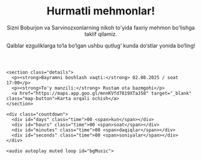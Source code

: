 <!DOCTYPE html>
<html lang="en">
<head>
  <meta charset="UTF-8" />
  <meta name="viewport" content="width=device-width, initial-scale=1.0" />
  <link rel="stylesheet" href="styles.css" />
  <title>Boburjon va Sarvinozxonlarning nikoh to'yida faxriy mehmon bo'ling!</title>
</head>
<body>
  <div class="invitation">
    <header>
      <h1>Hurmatli mehmonlar!</h1>
      <p>
        Sizni Boburjon va Sarvinozxonlarning nikoh to'yida faxriy mehmon bo'lishga taklif qilamiz.
      </p>
      <p>
        Qalblar ezguliklarga to‘la bo‘lgan ushbu qutlug‘ kunda do‘stlar yonida bo‘ling!
      </p>
    </header>

    <section class="details">
      <p><strong>Bayramni boshlash vaqti:</strong> 02.08.2025 / soat 17:00</p>
      <p><strong>To'y manzili:</strong> Rustam ota bazmgohi</p>
      <a href="https://maps.app.goo.gl/mnnKVfd7819XTaJ58" target="_blank" class="map-button">Karta orqali ochish</a>
    </section>

    <div class="countdown">
      <div id="days" class="time">00 <span>kun</span></div>
      <div id="hours" class="time">00 <span>soat</span></div>
      <div id="minutes" class="time">00 <span>daqiqlar</span></div>
      <div id="seconds" class="time">00 <span>soniyalar</span></div>
    </div>

    <audio autoplay muted loop id="bgMusic">
  <source src="audio.mp3" type="audio/mp3" />
</audio>

<script>
  // Foydalanuvchi sahifaga birinchi marta tegganida musiqani ovozli qilish
  window.addEventListener('click', function () {
    const audio = document.getElementById('bgMusic');
    audio.muted = false;
    audio.play();
  }, { once: true }); // faqat bir marta ishlaydi
</script>
  </div>

  <script src="script.js"></script>
</body>
</html>
